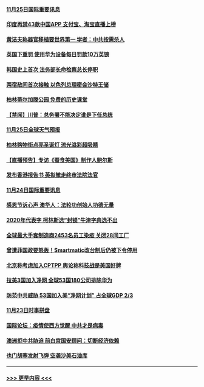#### [11月25日国际重要讯息](../pages/prog202/a102995101.md?t=11251903) 
#### [印度再禁43款中国APP 支付宝、淘宝直播上榜](../pages/prog202/a102995075.md?t=11251903) 
#### [黄洁夫称器官移植要世界第一  学者：中共按需杀人](../pages/prog202/a102994899.md?t=11251903) 
#### [英国下重罚 使用华为设备每日罚款10万英镑](../pages/prog202/a102994760.md?t=11251903) 
#### [韩国史上首次 法务部长命检察总长停职](../pages/prog202/a102994802.md?t=11251903) 
#### [两宿敌间首次接触 以色列总理密会沙特王储](../pages/prog202/a102994641.md?t=11251903) 
#### [柏林蒂尔加滕公园 免费的历史课堂](../pages/prog202/a102994632.md?t=11251903) 
#### [【禁闻】川普：总务署不能决定谁是下任总统](../pages/prog202/a102994596.md?t=11251903) 
#### [11月25日全球天气预报](../pages/prog202/a102994582.md?t=11251903) 
#### [柏林购物街点亮圣诞灯 流光溢彩超吸睛](../pages/prog202/a102994586.md?t=11251903) 
#### [【直播预告】专访《蚕食美国》制作人鲍尔斯](../pages/prog202/a102994645.md?t=11251903) 
#### [发布香港报告书 英拟撤走终审法院法官](../pages/prog202/a102994453.md?t=11251903) 
#### [11月24日国际重要讯息](../pages/prog202/a102994290.md?t=11251903) 
#### [感恩节诉心声 澳华人：法轮功创始人功德无量](../pages/prog202/a102994234.md?t=11251903) 
#### [2020年代表字 柯林斯选“封锁”牛津字典选不出](../pages/prog202/a102994160.md?t=11251903) 
#### [全球最大手套制造商2453名员工染疫 关闭28间工厂](../pages/prog202/a102993959.md?t=11251903) 
#### [曾遭菲国政要怒轰！Smartmatic改台制后仍被下令停用](../pages/prog202/a102994061.md?t=11251903) 
#### [北京称考虑加入CPTPP 舆论称科技战是美国好牌](../pages/prog202/a102993940.md?t=11251903) 
#### [拉美3国加入净网 全球53国180公司排除华为](../pages/prog202/a102993812.md?t=11251903) 
#### [防范中共威胁 53国加入美“净网计划” 占全球GDP 2/3](../pages/prog202/a102993834.md?t=11251903) 
#### [11月23日时事拼盘](../pages/prog202/a102993797.md?t=11251903) 
#### [国际论坛：疫情使西方觉醒 中共才是病毒](../pages/prog202/a102993700.md?t=11251903) 
#### [澳洲拒中共胁迫 前白宫国安顾问：切断经济依赖](../pages/prog202/a102993676.md?t=11251903) 
#### [也门胡塞发射飞弹 空袭沙美石油库](../pages/prog202/a102993492.md?t=11251903) 

----
#### [ >>> 更早内容 <<< ](../indexes/prog202-earlier.md)
